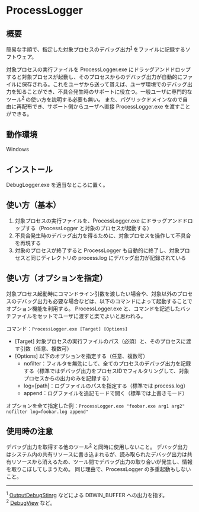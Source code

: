 # ProcessLogger

## 概要

簡易な手順で、指定した対象プロセスのデバッグ出力<sup>[1](#note_DebugOutput) </sup>をファイルに記録するソフトウェア。

対象プロセスの実行ファイルを ProcessLogger.exe にドラッグアンドドロップすると対象プロセスが起動し、そのプロセスからのデバッグ出力が自動的にファイルに保存される。これをユーザから送って貰えば、ユーザ環境でのデバッグ出力を知ることができ、不具合発生時のサポートに役立つ。一般ユーザに専門的なツール<sup>[2](#note_DebugTool) </sup>の使い方を説明する必要も無い。
また、パグリックドメインなので自由に再配布でき、サポート側からユーザへ直接 ProcessLogger.exe を渡すことができる。

## 動作環境

Windows

## インストール

DebugLogger.exe を適当なところに置く。

## 使い方（基本）

1. 対象プロセスの実行ファイルを、ProcessLogger.exe にドラッグアンドドロップする（ProcessLogger と対象のプロセスが起動する）
1. 不具合発生時のデバッグ出力を得るために、対象プロセスを操作して不具合を再現する
1. 対象のプロセスが終了すると ProcessLogger も自動的に終了し、対象プロセスと同じディレクトリの process.log にデバッグ出力が記録されている

## 使い方（オプションを指定）

対象プロセス起動時にコマンドライン引数を渡したい場合や、対象以外のプロセスのデバッグ出力も必要な場合などは、以下のコマンドによって起動することでオプション機能を利用する。
ProcessLogger.exe と、コマンドを記述したバッチファイルをセットでユーザに渡すと楽でよいと思われる。

コマンド：```ProcessLogger.exe [Target] [Options]```

- [Target] 対象プロセスの実行ファイルのパス（必須）と、そのプロセスに渡す引数（任意、複数可）
- [Options] 以下のオプションを指定する（任意、複数可）
	- nofilter：フィルタを無効にして、全てのプロセスのデバッグ出力を記録する（標準ではデバッグ出力をプロセスIDでフィルタリングして、対象プロセスからの出力のみを記録する）
	- log=\[path]：ログファイルのパスを指定する（標準では process.log）
	- append：ログファイルを追記モードで開く（標準では上書きモード）

オプションを全て指定した例：```ProcessLogger.exe "foobar.exe arg1 arg2" nofilter log=foobar.log append"```

## 使用時の注意

デバッグ出力を取得する他のツール<sup>[2](#note_DebugTool) </sup>と同時に使用しないこと。
デバッグ出力はシステム内の共有リソースに書き込まれるが、読み取られたデバッグ出力は共有リソースから消えるため、ツール間でデバッグ出力の取り合いが発生し、情報を取りこぼしてしまうため。
同じ理由で、ProcessLogger の多重起動もしないこと。

---
<sup name="note_DebugOutput">1</sup> [OutputDebugStinrg](https://docs.microsoft.com/en-us/windows/win32/api/debugapi/nf-debugapi-outputdebugstringw) などによる DBWIN_BUFFER への出力を指す。  
<sup name="note_DebugTool">2</sup> [DebugView](https://docs.microsoft.com/en-us/sysinternals/downloads/debugview) など。
